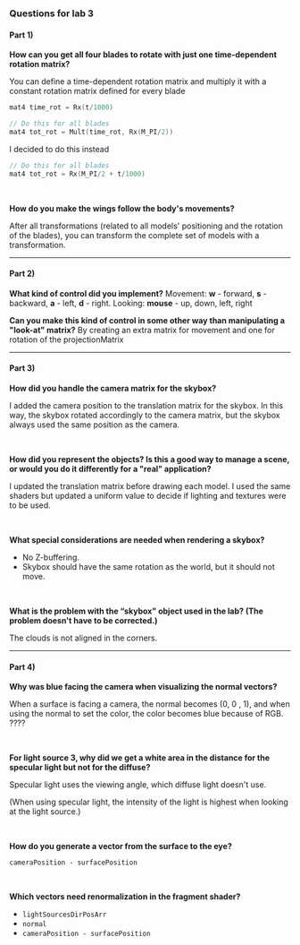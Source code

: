 ### Questions for lab 3

#### Part 1)

**How can you get all four blades to rotate with just one time-dependent rotation matrix?**

You can define a time-dependent rotation matrix and multiply it with a constant rotation matrix defined for every blade
```C
mat4 time_rot = Rx(t/1000)

// Do this for all blades
mat4 tot_rot = Mult(time_rot, Rx(M_PI/2)) 
```

I decided to do this instead
```C
// Do this for all blades
mat4 tot_rot = Rx(M_PI/2 + t/1000) 
```

<br>

**How do you make the wings follow the body's movements?**

After all transformations (related to all models' positioning and the rotation of the blades), you can transform the complete set of models with a transformation. 


---

#### Part 2)

**What kind of control did you implement?**
Movement: **w** - forward, **s** - backward, **a** - left, **d** - right. 
Looking: **mouse** - up, down, left, right

**Can you make this kind of control in some other way than manipulating a "look-at" matrix?**
By creating an extra matrix for movement and one for rotation of the projectionMatrix


----

#### Part 3)

**How did you handle the camera matrix for the skybox?**

I added the camera position to the translation matrix for the skybox. In this way, the skybox rotated accordingly to the camera matrix, but the skybox always used the same position as the camera. 

</br>

**How did you represent the objects? Is this a good way to manage a scene, or would you do it differently for a "real" application?**

I updated the translation matrix before drawing each model. I used the same shaders but updated a uniform value to decide if lighting and textures were to be used. 


</br>

**What special considerations are needed when rendering a skybox?**

* No Z-buffering. 
* Skybox should have the same rotation as the world, but it should not move. 


</br>

**What is the problem with the “skybox" object used in the lab? (The problem doesn't have to be corrected.)**

The clouds is not aligned in the corners.


----

#### Part 4)

**Why was blue facing the camera when visualizing the normal vectors?**

When a surface is facing a camera, the normal becomes (0, 0 , 1), and when using the normal to set the color, the color becomes blue because of RGB. ????


</br>

**For light source 3, why did we get a white area in the distance for the specular light but not for the diffuse?**

Specular light uses the viewing angle, which diffuse light doesn't use.

(When using specular light, the intensity of the light is highest when looking at the light source.)

<!-- "The intensity of the specular reflection is highest when the viewer looks directly at the light source and decreases as the viewing angle deviates from this direction. This can create bright spots or white areas in the distance, especially when the light source is far away and the viewer is looking at the scene from a particular angle."

So, you may have observed a white area in the distance for specular light but not for diffuse light because the Phong lighting model takes into account the viewing angle, while the Lambertian model does not. -->


</br>

**How do you generate a vector from the surface to the eye?**

`cameraPosition - surfacePosition`



</br>

**Which vectors need renormalization in the fragment shader?**

- `lightSourcesDirPosArr`
- `normal`
- `cameraPosition - surfacePosition`




